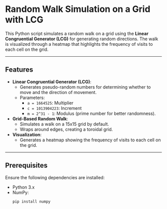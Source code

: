 # Random Walk Simulation on a Grid with LCG

This Python script simulates a random walk on a grid using the **Linear Congruential Generator (LCG)** for generating random directions. The walk is visualized through a heatmap that highlights the frequency of visits to each cell on the grid.

---

## Features

- **Linear Congruential Generator (LCG)**:
  - Generates pseudo-random numbers for determining whether to move and the direction of movement.
  - Parameters:
    - `a = 1664525`: Multiplier
    - `c = 1013904223`: Increment
    - `m = 2^31 - 1`: Modulus (prime number for better randomness).
- **Grid-Based Random Walk**:
  - Simulates a walk on a 15x15 grid by default.
  - Wraps around edges, creating a toroidal grid.
- **Visualization**:
  - Generates a heatmap showing the frequency of visits to each cell on the grid.

---

## Prerequisites

Ensure the following dependencies are installed:
- Python 3.x
- NumPy:
  ```bash
  pip install numpy

